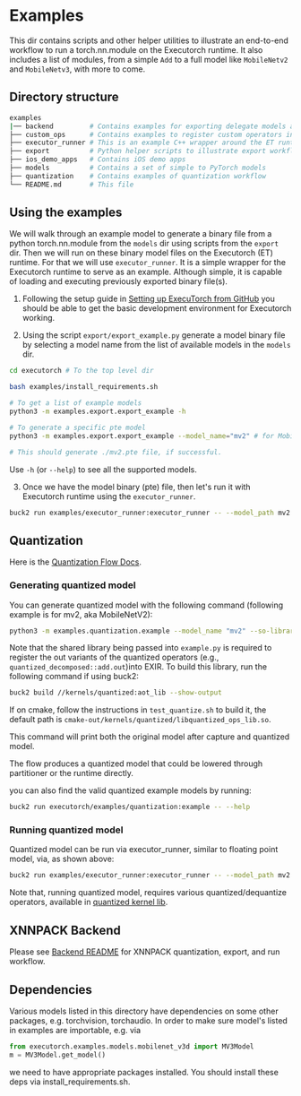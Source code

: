 # Examples

This dir contains scripts and other helper utilities to illustrate an end-to-end workflow to run a torch.nn.module on the Executorch runtime.
It also includes a list of modules, from a simple `Add` to a full model like `MobileNetv2` and `MobileNetv3`, with more to come.


## Directory structure
```bash
examples
|── backend         # Contains examples for exporting delegate models and running them using custom executor runners
├── custom_ops      # Contains examples to register custom operators into PyTorch as well as register its kernels into Executorch runtime
├── executor_runner # This is an example C++ wrapper around the ET runtime
├── export          # Python helper scripts to illustrate export workflow
├── ios_demo_apps   # Contains iOS demo apps
├── models          # Contains a set of simple to PyTorch models
├── quantization    # Contains examples of quantization workflow
└── README.md       # This file
```

## Using the examples

We will walk through an example model to generate a binary file from a python torch.nn.module
from the `models` dir using scripts from the `export` dir. Then we will run on these binary
model files on the Executorch (ET) runtime. For that we will use `executor_runner`. It is a simple
wrapper for the Executorch runtime to serve as an example. Although simple, it is capable of loading
and executing previously exported binary file(s).


1. Following the setup guide in [Setting up ExecuTorch from GitHub](/docs/website/docs/tutorials/00_setting_up_executorch.md)
you should be able to get the basic development environment for Executorch working.

2. Using the script `export/export_example.py` generate a model binary file by selecting a
model name from the list of available models in the `models` dir.


```bash
cd executorch # To the top level dir

bash examples/install_requirements.sh

# To get a list of example models
python3 -m examples.export.export_example -h

# To generate a specific pte model
python3 -m examples.export.export_example --model_name="mv2" # for MobileNetv2

# This should generate ./mv2.pte file, if successful.
```

Use `-h` (or `--help`) to see all the supported models.

3. Once we have the model binary (pte) file, then let's run it with Executorch runtime using the `executor_runner`.

```bash
buck2 run examples/executor_runner:executor_runner -- --model_path mv2.pte
```

## Quantization
Here is the [Quantization Flow Docs](/docs/website/docs/tutorials/quantization_flow.md).

### Generating quantized model

You can generate quantized model with the following command (following example is for mv2, aka MobileNetV2):
```bash
python3 -m examples.quantization.example --model_name "mv2" --so-library "<path/to/so/lib>" # for MobileNetv2
```

Note that the shared library being passed into `example.py` is required to register the out variants of the quantized operators (e.g., `quantized_decomposed::add.out`)into EXIR. To build this library, run the following command if using buck2:
```bash
buck2 build //kernels/quantized:aot_lib --show-output
```

If on cmake, follow the instructions in `test_quantize.sh` to build it, the default path is `cmake-out/kernels/quantized/libquantized_ops_lib.so`.

This command will print both the original model after capture and quantized model.

The flow produces a quantized model that could be lowered through partitioner or the runtime directly.


you can also find the valid quantized example models by running:
```bash
buck2 run executorch/examples/quantization:example -- --help
```

### Running quantized model

Quantized model can be run via executor_runner, similar to floating point model, via, as shown above:

```bash
buck2 run examples/executor_runner:executor_runner -- --model_path mv2.pte
```

Note that, running quantized model, requires various quantized/dequantize operators, available in [quantized kernel lib](/kernels/quantized).

## XNNPACK Backend
Please see [Backend README](backend/README) for XNNPACK quantization, export, and run workflow.

## Dependencies

Various models listed in this directory have dependencies on some other packages, e.g. torchvision, torchaudio.
In order to make sure model's listed in examples are importable, e.g. via

```python
from executorch.examples.models.mobilenet_v3d import MV3Model
m = MV3Model.get_model()
```
we need to have appropriate packages installed. You should install these deps via install_requirements.sh.
